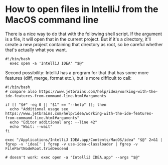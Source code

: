 # How to open files in IntelliJ from the MacOS command line

There is a nice way to do that with the following shell script. If the argument is a file, it will open that in the
current project. But if it's a directory, it'll create a new project containing that directory as root, so be careful
whether that's actually what you want.

```
#!/bin/bash
  exec open -a 'IntelliJ IDEA' "$@"
```

Second possibility: IntelliJ has a program for that that has some more features (diff, merge, format etc.), but
is more difficult to call:

```
#!/bin/bash
# compare also https://www.jetbrains.com/help/idea/working-with-the-ide-features-from-command-line.html#arguments

if [[ "$#" -eq 0 || "$1" == "--help" ]]; then
  echo "Additional usage see https://www.jetbrains.com/help/idea/working-with-the-ide-features-from-command-line.html#arguments"
  echo "Editor additional arg: --line 42"
  echo "Wait: --wait"
fi

exec "/Applications/IntelliJ IDEA.app/Contents/MacOS/idea" "$@" 2>&1 | fgrep -v 'idea[' | fgrep -v use-idea-classloader | fgrep -v FilePartNodeRoot.trieDescend

# doesn't work: exec open -a "IntelliJ IDEA.app" --args "$@"
```
